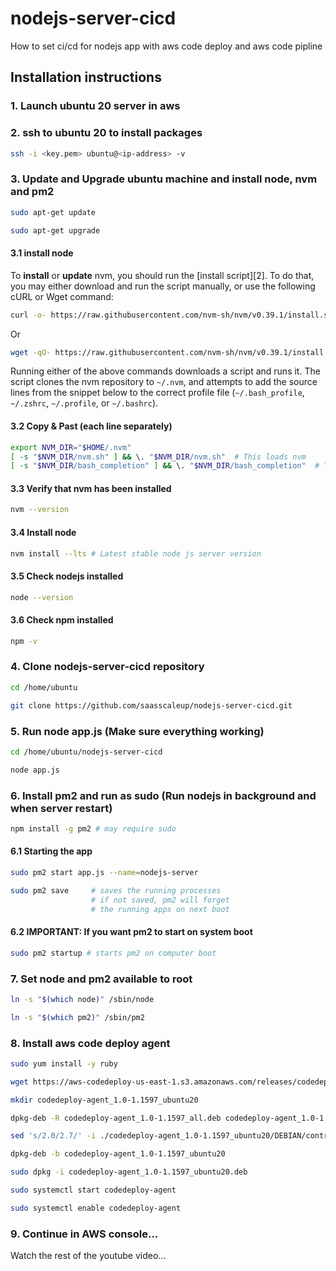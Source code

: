 # nodejs-server-cicd

How to set ci/cd for nodejs app with aws code deploy and aws code pipline

## Installation instructions

### 1. Launch ubuntu 20 server in aws

### 2. ssh to ubuntu 20 to install packages

```sh
ssh -i <key.pem> ubuntu@<ip-address> -v
```

### 3. Update and Upgrade ubuntu machine and install node, nvm and pm2

```sh
sudo apt-get update
```

```sh
sudo apt-get upgrade
```
#### 3.1 install node

To **install** or **update** nvm, you should run the [install script][2]. To do that, you may either download and run the script manually, or use the following cURL or Wget command:
```sh
curl -o- https://raw.githubusercontent.com/nvm-sh/nvm/v0.39.1/install.sh | bash
```
Or
```sh
wget -qO- https://raw.githubusercontent.com/nvm-sh/nvm/v0.39.1/install.sh | bash
```

Running either of the above commands downloads a script and runs it. The script clones the nvm repository to `~/.nvm`, and attempts to add the source lines from the snippet below to the correct profile file (`~/.bash_profile`, `~/.zshrc`, `~/.profile`, or `~/.bashrc`).

#### 3.2 Copy & Past (each line separately)
<a id="profile_snippet"></a>
```sh
export NVM_DIR="$HOME/.nvm"
[ -s "$NVM_DIR/nvm.sh" ] && \. "$NVM_DIR/nvm.sh"  # This loads nvm
[ -s "$NVM_DIR/bash_completion" ] && \. "$NVM_DIR/bash_completion"  # This loads nvm bash_completion
```

#### 3.3 Verify that nvm has been installed

```sh
nvm --version
```

#### 3.4 Install node

```sh
nvm install --lts # Latest stable node js server version
```

#### 3.5 Check nodejs installed
```sh
node --version
```

#### 3.6 Check npm installed
```sh
npm -v
```

### 4. Clone nodejs-server-cicd repository

```sh
cd /home/ubuntu
```

```sh
git clone https://github.com/saasscaleup/nodejs-server-cicd.git
```

### 5. Run node app.js  (Make sure everything working)

```sh
cd /home/ubuntu/nodejs-server-cicd
```

```sh
node app.js
```

### 6. Install pm2 and run as sudo (Run nodejs in background and when server restart)
```sh
npm install -g pm2 # may require sudo
```

#### 6.1 Starting the app
```sh
sudo pm2 start app.js --name=nodejs-server
```
```sh
sudo pm2 save     # saves the running processes
                  # if not saved, pm2 will forget
                  # the running apps on next boot
```

#### 6.2 IMPORTANT: If you want pm2 to start on system boot
```sh
sudo pm2 startup # starts pm2 on computer boot
```

### 7. Set node and pm2 available to root

```sh
ln -s "$(which node)" /sbin/node
```
```sh
ln -s "$(which pm2)" /sbin/pm2
```

### 8. Install aws code deploy agent 
```sh
sudo yum install -y ruby
```

```sh
wget https://aws-codedeploy-us-east-1.s3.amazonaws.com/releases/codedeploy-agent_1.0-1.1597_all.deb
```
```sh
mkdir codedeploy-agent_1.0-1.1597_ubuntu20
```
```sh
dpkg-deb -R codedeploy-agent_1.0-1.1597_all.deb codedeploy-agent_1.0-1.1597_ubuntu20
```
```sh
sed 's/2.0/2.7/' -i ./codedeploy-agent_1.0-1.1597_ubuntu20/DEBIAN/control
```
```sh
dpkg-deb -b codedeploy-agent_1.0-1.1597_ubuntu20
```
```sh
sudo dpkg -i codedeploy-agent_1.0-1.1597_ubuntu20.deb
```
```sh
sudo systemctl start codedeploy-agent
```
```sh
sudo systemctl enable codedeploy-agent
```

### 9. Continue in AWS console...

Watch the rest of the youtube video...
